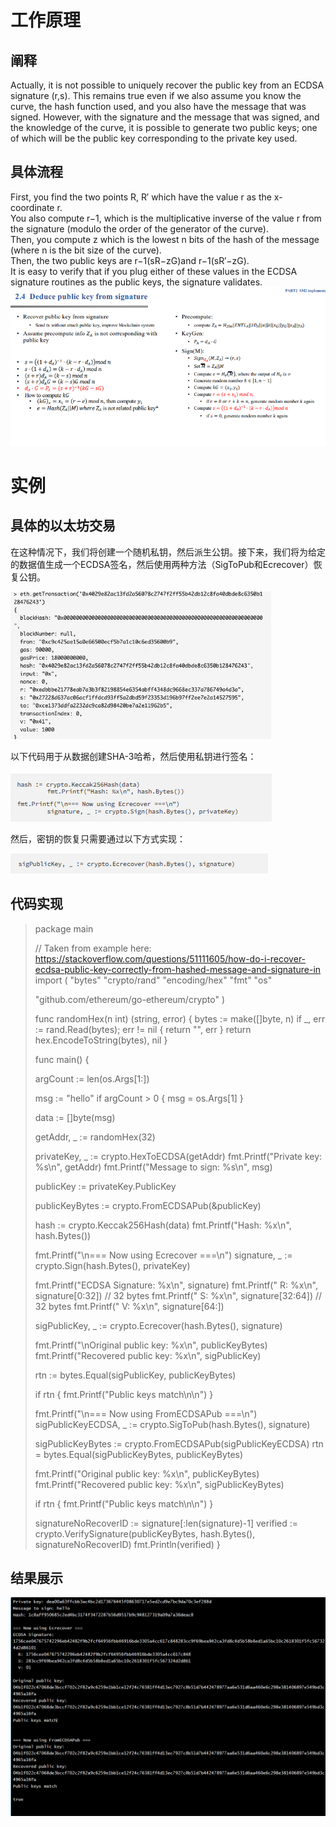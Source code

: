 # 工作原理
## 阐释
Actually, it is not possible to uniquely recover the public key from an ECDSA signature (r,s). This remains true even if we also assume you know the curve, the hash function used, and you also have the message that was signed.
However, with the signature and the message that was signed, and the knowledge of the curve, it is possible to generate two public keys; one of which will be the public key corresponding to the private key used.
## 具体流程
First, you find the two points R, R′ which have the value r as the x-coordinate r.  
You also compute r−1, which is the multiplicative inverse of the value r from the signature (modulo the order of the generator of the curve).  
Then, you compute z which is the lowest n bits of the hash of the message (where n is the bit size of the curve).  
Then, the two public keys are r−1(sR−zG)and r−1(sR′−zG).  
It is easy to verify that if you plug either of these values in the ECDSA signature routines as the public keys, the signature validates.  
![](0.png)
# 实例
## 具体的以太坊交易
在这种情况下，我们将创建一个随机私钥，然后派生公钥。接下来，我们将为给定的数据值生成一个ECDSA签名，然后使用两种方法（SigToPub和Ecrecover）恢复公钥。

![](1.png)

以下代码用于从数据创建SHA-3哈希，然后使用私钥进行签名：

![](2.png)

然后，密钥的恢复只需要通过以下方式实现：

![](3.png)

## 代码实现
>package main
>
>// Taken from example here: https://stackoverflow.com/questions/51111605/how-do-i-recover-ecdsa-public-key-correctly-from-hashed-message-and-signature-in
>import (
> "bytes"
>	"crypto/rand"
>	"encoding/hex"
>	"fmt"
>	"os"
>
>	"github.com/ethereum/go-ethereum/crypto"
>)
>
>func randomHex(n int) (string, error) {
>	bytes := make([]byte, n)
>	if _, err := rand.Read(bytes); err != nil {
>		return "", err
>	}
>	return hex.EncodeToString(bytes), nil
>}
>
>func main() {
>
>	argCount := len(os.Args[1:])
>
>	msg := "hello"
>	if argCount > 0 {
>		msg = os.Args[1]
>	}
>
>	data := []byte(msg)
>
>	getAddr, _ := randomHex(32)
>
>	privateKey, _ := crypto.HexToECDSA(getAddr)
>	fmt.Printf("Private key: %s\n", getAddr)
>	fmt.Printf("Message to sign: %s\n", msg)
>
>	publicKey := privateKey.PublicKey
>
>	publicKeyBytes := crypto.FromECDSAPub(&publicKey)
>
>	hash := crypto.Keccak256Hash(data)
>	fmt.Printf("Hash: %x\n", hash.Bytes())
>
>	fmt.Printf("\n=== Now using Ecrecover ===\n")
>	signature, _ := crypto.Sign(hash.Bytes(), privateKey)
>
>	fmt.Printf("ECDSA Signature: %x\n", signature)
>	fmt.Printf("  R: %x\n", signature[0:32]) // 32 bytes
>	fmt.Printf("  S: %x\n", signature[32:64]) // 32 bytes
>	fmt.Printf("  V: %x\n", signature[64:])
>
>	sigPublicKey, _ := crypto.Ecrecover(hash.Bytes(), signature)
>
>	fmt.Printf("\nOriginal public key: %x\n", publicKeyBytes)
>fmt.Printf("Recovered public key: %x\n", sigPublicKey)
>
>	rtn := bytes.Equal(sigPublicKey, publicKeyBytes)
>
>	if rtn {
>		fmt.Printf("Public keys match\n\n")
>	}
>
>	fmt.Printf("\n=== Now using FromECDSAPub ===\n")
>	sigPublicKeyECDSA, _ := crypto.SigToPub(hash.Bytes(), signature)
>
>	sigPublicKeyBytes := crypto.FromECDSAPub(sigPublicKeyECDSA)
>	rtn = bytes.Equal(sigPublicKeyBytes, publicKeyBytes)
>
>	fmt.Printf("Original public key: %x\n", publicKeyBytes)
>	fmt.Printf("Recovered public key: %x\n", sigPublicKeyBytes)
>
>	if rtn {
>		fmt.Printf("Public keys match\n\n")
>	}
>
>	signatureNoRecoverID := signature[:len(signature)-1]
>	verified := crypto.VerifySignature(publicKeyBytes, hash.Bytes(), signatureNoRecoverID)
>	fmt.Println(verified)
>}
## 结果展示
![](4.png)
